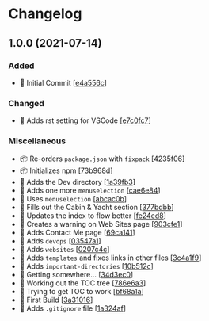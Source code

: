 # Changelog

<a name="1.0.0"></a>
## 1.0.0 (2021-07-14)

### Added

- 🎉 Initial Commit [[e4a556c](https://github.com/skyunlimitedinc/sky-developer/commit/e4a556c71d67b927a6f468e31542f6bfdef3c31f)]

### Changed

- 🔧 Adds rst setting for VSCode [[e7c0fc7](https://github.com/skyunlimitedinc/sky-developer/commit/e7c0fc706f94aa4cf5ae6344b69064e20d3a4fb3)]

### Miscellaneous

- 📦 Re-orders `package.json` with `fixpack` [[4235f06](https://github.com/skyunlimitedinc/sky-developer/commit/4235f061396bcdd8e57b8a216b48c7daf6b3e44d)]
- 📦 Initializes npm [[73b968d](https://github.com/skyunlimitedinc/sky-developer/commit/73b968d867a14d46cdd1c6eecb173ddd404db837)]
- 🚧 Adds the Dev directory [[1a39fb3](https://github.com/skyunlimitedinc/sky-developer/commit/1a39fb3c3765ec3da109a8764053c408d1598af9)]
- 🚧 Adds one more `menuselection` [[cae6e84](https://github.com/skyunlimitedinc/sky-developer/commit/cae6e84bdd9a059bce7c8a1838466c2ed60722d1)]
- 🚧 Uses `menuselection` [[abcac0b](https://github.com/skyunlimitedinc/sky-developer/commit/abcac0b652058f909b9ff942a2e378da00acf380)]
- 🚧 Fills out the Cabin & Yacht section [[377bdbb](https://github.com/skyunlimitedinc/sky-developer/commit/377bdbb517727a58045c7f33bad692ee31707079)]
- 🚧 Updates the index to flow better [[fe24ed8](https://github.com/skyunlimitedinc/sky-developer/commit/fe24ed8ae201ad7cc54a70228aaec901e8d8ac4d)]
- 🚧 Creates a warning on Web Sites page [[903cfe1](https://github.com/skyunlimitedinc/sky-developer/commit/903cfe1990d91a51b95d0876e460485d39184109)]
- 🚧 Adds Contact Me page [[69ca141](https://github.com/skyunlimitedinc/sky-developer/commit/69ca14192e26cd13613b69db1d857d24ba974f46)]
- 🚧 Adds `devops` [[03547a1](https://github.com/skyunlimitedinc/sky-developer/commit/03547a187b7aec8f5a46fd0c63f63b328cb8d122)]
- 🚧 Adds `websites` [[0207c4c](https://github.com/skyunlimitedinc/sky-developer/commit/0207c4c064940060e600bdd9b1c08324dae559d9)]
- 🚧 Adds `templates` and fixes links in other files [[3c4a1f9](https://github.com/skyunlimitedinc/sky-developer/commit/3c4a1f94ea4799977a6fd0ba4a89c56a7f46b918)]
- 🚧 Adds `important-directories` [[10b512c](https://github.com/skyunlimitedinc/sky-developer/commit/10b512c1f0da6eca3425ad71163809547742a7ad)]
- 🚧 Getting somewhere… [[34d3ec0](https://github.com/skyunlimitedinc/sky-developer/commit/34d3ec0032aaa2e787fb15509271855a1e252544)]
- 🚧 Working out the TOC tree [[786e6a3](https://github.com/skyunlimitedinc/sky-developer/commit/786e6a3942b40cf9ec157770291960c33ee2b3bc)]
- 🚧 Trying to get TOC to work [[bf68a1a](https://github.com/skyunlimitedinc/sky-developer/commit/bf68a1a348402278f1959e7680528835704ce7ac)]
- 📸 First Build [[3a31016](https://github.com/skyunlimitedinc/sky-developer/commit/3a3101627cadbd47742d6d0d26a23b0cb2be0110)]
- 🙈 Adds `.gitignore` file [[1a324af](https://github.com/skyunlimitedinc/sky-developer/commit/1a324afb0b9421da7d9c697416fe0509c176bc7a)]
